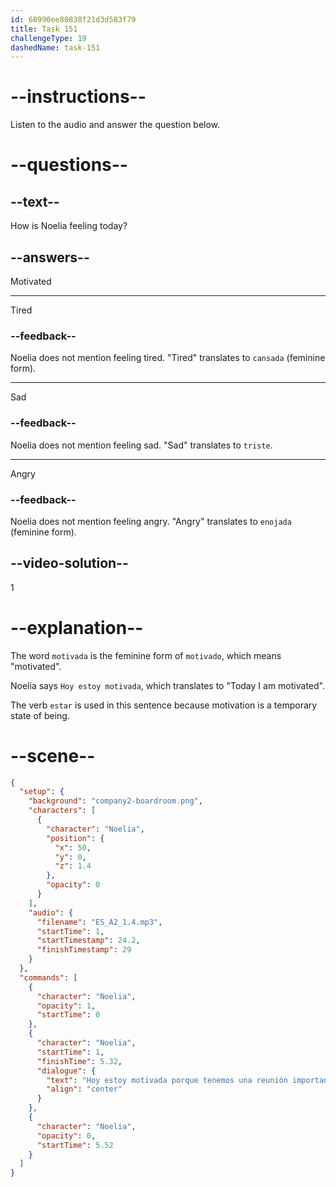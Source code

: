 ```yaml
---
id: 68990ee80838f21d3d583f79
title: Task 151
challengeType: 19
dashedName: task-151
---
```


<!-- Noelia: Hoy estoy motivada porque tenemos una reunión importante. -->

# --instructions--

Listen to the audio and answer the question below.

# --questions--

## --text--

How is Noelia feeling today?

## --answers--

Motivated

---

Tired

### --feedback--

Noelia does not mention feeling tired. "Tired" translates to `cansada` (feminine form).

---

Sad

### --feedback--

Noelia does not mention feeling sad. "Sad" translates to `triste`.

---

Angry

### --feedback--

Noelia does not mention feeling angry. "Angry" translates to `enojada` (feminine form).

## --video-solution--

1

# --explanation--

The word `motivada` is the feminine form of `motivado`, which means "motivated".

Noelia says `Hoy estoy motivada`, which translates to "Today I am motivated".

The verb `estar` is used in this sentence because motivation is a temporary state of being.

# --scene--

```json
{
  "setup": {
    "background": "company2-boardroom.png",
    "characters": [
      {
        "character": "Noelia",
        "position": {
          "x": 50,
          "y": 0,
          "z": 1.4
        },
        "opacity": 0
      }
    ],
    "audio": {
      "filename": "ES_A2_1.4.mp3",
      "startTime": 1,
      "startTimestamp": 24.2,
      "finishTimestamp": 29
    }
  },
  "commands": [
    {
      "character": "Noelia",
      "opacity": 1,
      "startTime": 0
    },
    {
      "character": "Noelia",
      "startTime": 1,
      "finishTime": 5.32,
      "dialogue": {
        "text": "Hoy estoy motivada porque tenemos una reunión importante.",
        "align": "center"
      }
    },
    {
      "character": "Noelia",
      "opacity": 0,
      "startTime": 5.52
    }
  ]
}
```
